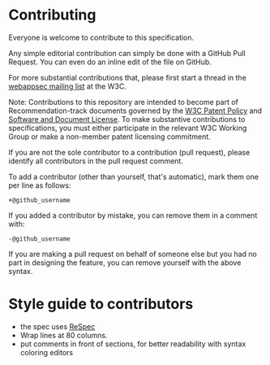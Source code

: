 # Contributing 

Everyone is welcome to contribute to this specification.

Any simple editorial contribution can simply be done with a GitHub Pull Request.
You can even do an inline edit of the file on GitHub.

For more substantial contributions that, please first start a thread in the
[webappsec mailing list](http://lists.w3.org/Archives/Public/public-webappsec/)  at
the W3C.

Note: Contributions to this repository are intended to become part of Recommendation-track documents governed by the
[W3C Patent Policy](http://www.w3.org/Consortium/Patent-Policy-20040205/) and
[Software and Document License](http://www.w3.org/Consortium/Legal/copyright-software). To make substantive contributions to specifications, you must either participate
in the relevant W3C Working Group or make a non-member patent licensing commitment.

If you are not the sole contributor to a contribution (pull request), please identify all 
contributors in the pull request comment.

To add a contributor (other than yourself, that's automatic), mark them one per line as follows:

```
+@github_username
```

If you added a contributor by mistake, you can remove them in a comment with:

```
-@github_username
```

If you are making a pull request on behalf of someone else but you had no part in designing the 
feature, you can remove yourself with the above syntax.


# Style guide to contributors 

- the spec uses [ReSpec](https://www.w3.org/respec/) 
- Wrap lines at 80 columns.
- put comments in front of sections, for better readability with
  syntax coloring   editors
